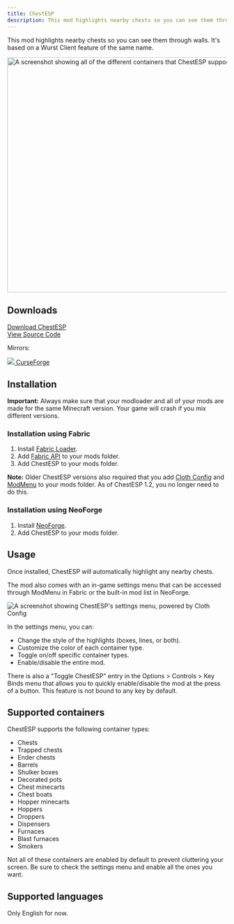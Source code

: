 ```yaml
---
title: ChestESP
description: This mod highlights nearby chests so you can see them through walls. It's based on a Wurst Client feature of the same name.
---
```

This mod highlights nearby chests so you can see them through walls. It's based on a Wurst Client feature of the same name.

<img src="https://images.wurstclient.net/_media/update/chestesp/chestesp_1.3_540p.webp" alt="A screenshot showing all of the different containers that ChestESP supports" width="960" height="540">

## Downloads
<p>
    <a class="command-button primary shadow" href="download/" style="padding-top: 1rem;padding-bottom: 1rem;">
        <span class="icon mif-download2"></span>
        Download ChestESP
    </a>
    <br class="no-pc">
    <a class="command-button shadow bg-green bg-hover-emerald bd-green fg-white" href="https://github.com/Wurst-Imperium/ChestESP" style="padding-top: 1rem;padding-bottom: 1rem;">
        <span class="icon mif-lamp"></span>
        View Source Code
    </a>
</p>
<p>Mirrors:</p>
<p>
    <a class="button curseforge" href="https://www.curseforge.com/minecraft/mc-mods/chestesp" rel="nofollow" target="_blank">
        <img src="https://images.wurstclient.net/_media/icon/curseforge_white.svg" class="icon">
        CurseForge
    </a>
</p>

## Installation

<p class="set-border padding10 bd-violet">
    <strong>Important:</strong>
    Always make sure that your modloader and all of your mods are made for the same Minecraft version.
    Your game will crash if you mix different versions.
</p>

### Installation using Fabric

1. Install [Fabric Loader](https://fabricmc.net/use/installer/).
2. Add [Fabric API](https://modrinth.com/mod/fabric-api) to your mods folder.
3. Add ChestESP to your mods folder.

<p class="set-border padding10 bd-blue">
    <strong>Note:</strong>
    Older ChestESP versions also required that you add
    <a href="https://modrinth.com/mod/cloth-config" rel="nofollow">Cloth Config</a> and
    <a href="https://modrinth.com/mod/modmenu" rel="nofollow">ModMenu</a> to your mods folder.
    As of ChestESP 1.2, you no longer need to do this.
</p>

### Installation using NeoForge

1. Install [NeoForge](https://neoforged.net/).
2. Add ChestESP to your mods folder.

## Usage

Once installed, ChestESP will automatically highlight any nearby chests.

The mod also comes with an in-game settings menu that can be accessed through ModMenu in Fabric or the built-in mod list in NeoForge.

![A screenshot showing ChestESP's settings menu, powered by Cloth Config](https://github.com/Wurst-Imperium/ChestESP/assets/10100202/3bb121ed-eb5d-49b1-ad62-3bcec3d6d488)

In the settings menu, you can:
- Change the style of the highlights (boxes, lines, or both).
- Customize the color of each container type.
- Toggle on/off specific container types.
- Enable/disable the entire mod.

There is also a "Toggle ChestESP" entry in the Options > Controls > Key Binds menu that allows you to quickly enable/disable the mod at the press of a button. This feature is not bound to any key by default.

## Supported containers

ChestESP supports the following container types:
- Chests
- Trapped chests
- Ender chests
- Barrels
- Shulker boxes
- Decorated pots
- Chest minecarts
- Chest boats
- Hopper minecarts
- Hoppers
- Droppers
- Dispensers
- Furnaces
- Blast furnaces
- Smokers

Not all of these containers are enabled by default to prevent cluttering your screen. Be sure to check the settings menu and enable all the ones you want.

## Supported languages

Only English for now.

